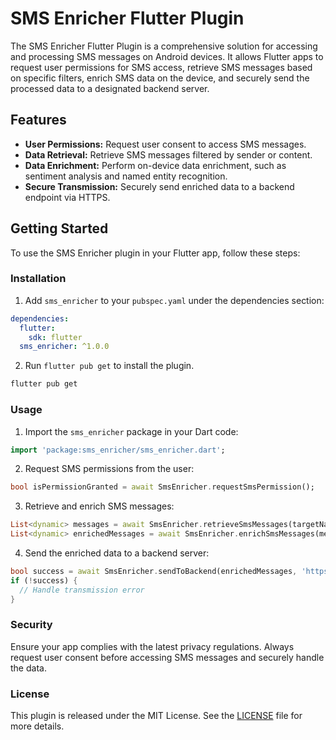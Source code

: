 # SMS Enricher Flutter Plugin

The SMS Enricher Flutter Plugin is a comprehensive solution for accessing and processing SMS messages on Android devices. It allows Flutter apps to request user permissions for SMS access, retrieve SMS messages based on specific filters, enrich SMS data on the device, and securely send the processed data to a designated backend server.

## Features

- **User Permissions:** Request user consent to access SMS messages.
- **Data Retrieval:** Retrieve SMS messages filtered by sender or content.
- **Data Enrichment:** Perform on-device data enrichment, such as sentiment analysis and named entity recognition.
- **Secure Transmission:** Securely send enriched data to a backend endpoint via HTTPS.

## Getting Started

To use the SMS Enricher plugin in your Flutter app, follow these steps:

### Installation

1. Add `sms_enricher` to your `pubspec.yaml` under the dependencies section:

```yaml
dependencies:
  flutter:
    sdk: flutter
  sms_enricher: ^1.0.0
```

2. Run `flutter pub get` to install the plugin.

```bash
flutter pub get
```

### Usage

1. Import the `sms_enricher` package in your Dart code:

```dart
import 'package:sms_enricher/sms_enricher.dart';
```

2. Request SMS permissions from the user:

```dart
bool isPermissionGranted = await SmsEnricher.requestSmsPermission();
```

3. Retrieve and enrich SMS messages:

```dart
List<dynamic> messages = await SmsEnricher.retrieveSmsMessages(targetName: 'Bank');
List<dynamic> enrichedMessages = await SmsEnricher.enrichSmsMessages(messages);
```

4. Send the enriched data to a backend server:

```dart
bool success = await SmsEnricher.sendToBackend(enrichedMessages, 'https://yourbackend.endpoint/api/messages');
if (!success) {
  // Handle transmission error
}
```

### Security

Ensure your app complies with the latest privacy regulations. Always request user consent before accessing SMS messages and securely handle the data.

### License

This plugin is released under the MIT License. See the [LICENSE](https://github.com/git/git-scm.com/blob/main/MIT-LICENSE.txt) file for more details.
